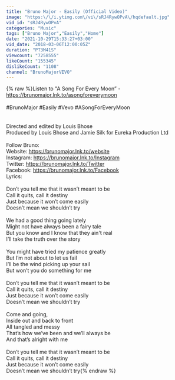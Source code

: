 ```yaml
---
title: "Bruno Major - Easily (Official Video)"
image: "https:\/\/i.ytimg.com\/vi\/sRJ4RywOPvA\/hqdefault.jpg"
vid_id: "sRJ4RywOPvA"
categories: "Music"
tags: ["Bruno Major","Easily","Home"]
date: "2021-10-29T15:33:27+03:00"
vid_date: "2018-03-06T12:00:05Z"
duration: "PT3M41S"
viewcount: "7258555"
likeCount: "155345"
dislikeCount: "1108"
channel: "BrunoMajorVEVO"
---
```

{% raw %}Listen to &quot;A Song For Every Moon” - <a rel="nofollow" target="blank" href="https://brunomajor.lnk.to/asongforeverymoon">https://brunomajor.lnk.to/asongforeverymoon</a><br /><br />#BrunoMajor #Easily #Vevo #ASongForEveryMoon<br /> <br /> <br />Directed and edited by Louis Bhose<br />Produced by Louis Bhose and Jamie Silk for Eureka Production Ltd<br /> <br />Follow Bruno:<br />Website: <a rel="nofollow" target="blank" href="https://brunomajor.lnk.to/website">https://brunomajor.lnk.to/website</a><br />Instagram: <a rel="nofollow" target="blank" href="https://brunomajor.lnk.to/Instagram">https://brunomajor.lnk.to/Instagram</a><br />Twitter: <a rel="nofollow" target="blank" href="https://brunomajor.lnk.to/Twitter">https://brunomajor.lnk.to/Twitter</a><br />Facebook: <a rel="nofollow" target="blank" href="https://brunomajor.lnk.to/Facebook">https://brunomajor.lnk.to/Facebook</a><br />                                                                                                                                                               Lyrics:<br /><br />Don’t you tell me that it wasn’t meant to be<br />Call it quits, call it destiny<br />Just because it won’t come easily <br />Doesn’t mean we shouldn’t try<br /><br />We had a good thing going lately <br />Might not have always been a fairy tale<br />But you know and I know that they ain't real<br />I’ll take the truth over the story<br /><br />You might have tried my patience greatly<br />But I’m not about to let us fail<br />I’ll be the wind picking up your sail<br />But won’t you do something for me<br /><br />Don’t you tell me that it wasn’t meant to be<br />Call it quits, call it destiny<br />Just because it won’t come easily <br />Doesn’t mean we shouldn’t try<br /><br />Come and going, <br />Inside out and back to front<br />All tangled and messy<br />That’s how we’ve been and we’ll always be<br />And that’s alright with me<br /><br />Don’t you tell me that it wasn’t meant to be<br />Call it quits, call it destiny<br />Just because it won’t come easily <br />Doesn’t mean we shouldn’t try{% endraw %}

